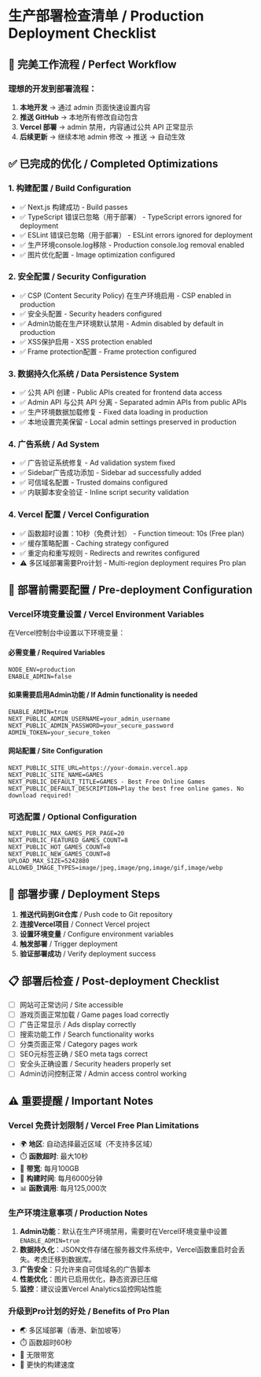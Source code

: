 # 生产部署检查清单 / Production Deployment Checklist

## 🎯 完美工作流程 / Perfect Workflow

### 理想的开发到部署流程：
1. **本地开发** → 通过 admin 页面快速设置内容
2. **推送 GitHub** → 本地所有修改自动包含
3. **Vercel 部署** → admin 禁用，内容通过公共 API 正常显示
4. **后续更新** → 继续本地 admin 修改 → 推送 → 自动生效

## ✅ 已完成的优化 / Completed Optimizations

### 1. 构建配置 / Build Configuration
- ✅ Next.js 构建成功 - Build passes
- ✅ TypeScript 错误已忽略（用于部署） - TypeScript errors ignored for deployment
- ✅ ESLint 错误已忽略（用于部署） - ESLint errors ignored for deployment
- ✅ 生产环境console.log移除 - Production console.log removal enabled
- ✅ 图片优化配置 - Image optimization configured

### 2. 安全配置 / Security Configuration
- ✅ CSP (Content Security Policy) 在生产环境启用 - CSP enabled in production
- ✅ 安全头配置 - Security headers configured
- ✅ Admin功能在生产环境默认禁用 - Admin disabled by default in production
- ✅ XSS保护启用 - XSS protection enabled
- ✅ Frame protection配置 - Frame protection configured

### 3. 数据持久化系统 / Data Persistence System
- ✅ 公共 API 创建 - Public APIs created for frontend data access
- ✅ Admin API 与公共 API 分离 - Separated admin APIs from public APIs
- ✅ 生产环境数据加载修复 - Fixed data loading in production
- ✅ 本地设置完美保留 - Local admin settings preserved in production

### 4. 广告系统 / Ad System
- ✅ 广告验证系统修复 - Ad validation system fixed
- ✅ Sidebar广告成功添加 - Sidebar ad successfully added
- ✅ 可信域名配置 - Trusted domains configured
- ✅ 内联脚本安全验证 - Inline script security validation

### 4. Vercel 配置 / Vercel Configuration
- ✅ 函数超时设置：10秒（免费计划） - Function timeout: 10s (Free plan)
- ✅ 缓存策略配置 - Caching strategy configured
- ✅ 重定向和重写规则 - Redirects and rewrites configured
- ⚠️ 多区域部署需要Pro计划 - Multi-region deployment requires Pro plan

## 🔧 部署前需要配置 / Pre-deployment Configuration

### Vercel环境变量设置 / Vercel Environment Variables

在Vercel控制台中设置以下环境变量：

#### 必需变量 / Required Variables
```
NODE_ENV=production
ENABLE_ADMIN=false
```

#### 如果需要启用Admin功能 / If Admin functionality is needed
```
ENABLE_ADMIN=true
NEXT_PUBLIC_ADMIN_USERNAME=your_admin_username
NEXT_PUBLIC_ADMIN_PASSWORD=your_secure_password
ADMIN_TOKEN=your_secure_token
```

#### 网站配置 / Site Configuration
```
NEXT_PUBLIC_SITE_URL=https://your-domain.vercel.app
NEXT_PUBLIC_SITE_NAME=GAMES
NEXT_PUBLIC_DEFAULT_TITLE=GAMES - Best Free Online Games
NEXT_PUBLIC_DEFAULT_DESCRIPTION=Play the best free online games. No download required!
```

### 可选配置 / Optional Configuration
```
NEXT_PUBLIC_MAX_GAMES_PER_PAGE=20
NEXT_PUBLIC_FEATURED_GAMES_COUNT=8
NEXT_PUBLIC_HOT_GAMES_COUNT=8
NEXT_PUBLIC_NEW_GAMES_COUNT=8
UPLOAD_MAX_SIZE=5242880
ALLOWED_IMAGE_TYPES=image/jpeg,image/png,image/gif,image/webp
```

## 🚀 部署步骤 / Deployment Steps

1. **推送代码到Git仓库** / Push code to Git repository
2. **连接Vercel项目** / Connect Vercel project
3. **设置环境变量** / Configure environment variables
4. **触发部署** / Trigger deployment
5. **验证部署成功** / Verify deployment success

## 📋 部署后检查 / Post-deployment Checklist

- [ ] 网站可正常访问 / Site accessible
- [ ] 游戏页面正常加载 / Game pages load correctly  
- [ ] 广告正常显示 / Ads display correctly
- [ ] 搜索功能工作 / Search functionality works
- [ ] 分类页面正常 / Category pages work
- [ ] SEO元标签正确 / SEO meta tags correct
- [ ] 安全头正确设置 / Security headers properly set
- [ ] Admin访问控制正常 / Admin access control working

## ⚠️ 重要提醒 / Important Notes

### Vercel 免费计划限制 / Vercel Free Plan Limitations
- 🌍 **地区**: 自动选择最近区域（不支持多区域）
- ⏱️ **函数超时**: 最大10秒
- 💾 **带宽**: 每月100GB
- 🔄 **构建时间**: 每月6000分钟
- 📊 **函数调用**: 每月125,000次

### 生产环境注意事项 / Production Notes
1. **Admin功能**：默认在生产环境禁用，需要时在Vercel环境变量中设置`ENABLE_ADMIN=true`
2. **数据持久化**：JSON文件存储在服务器文件系统中，Vercel函数重启时会丢失。考虑迁移到数据库。
3. **广告安全**：只允许来自可信域名的广告脚本
4. **性能优化**：图片已启用优化，静态资源已压缩
5. **监控**：建议设置Vercel Analytics监控网站性能

### 升级到Pro计划的好处 / Benefits of Pro Plan
- 🌏 多区域部署（香港、新加坡等）
- ⏱️ 函数超时60秒
- 💾 无限带宽
- 🚀 更快的构建速度